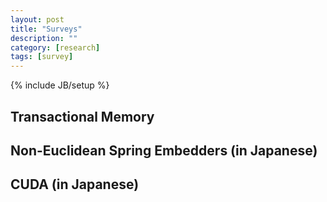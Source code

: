```yaml
---
layout: post
title: "Surveys"
description: ""
category: [research]
tags: [survey]
---
```

{% include JB/setup %}

## Transactional Memory

<script async class="speakerdeck-embed" data-id="ecea5a2681f845a78c12207030478bc4" data-ratio="1.33333333333333" src="//speakerdeck.com/assets/embed.js"></script>

## Non-Euclidean Spring Embedders (in Japanese)

<script async class="speakerdeck-embed" data-id="1a5c348a9fac4d718048e548d613110e" data-ratio="1.33333333333333" src="//speakerdeck.com/assets/embed.js"></script>

## CUDA (in Japanese)

<script async class="speakerdeck-embed" data-id="9461939df11b4125bfadcdaba7a733c6" data-ratio="1.33333333333333" src="//speakerdeck.com/assets/embed.js"></script>